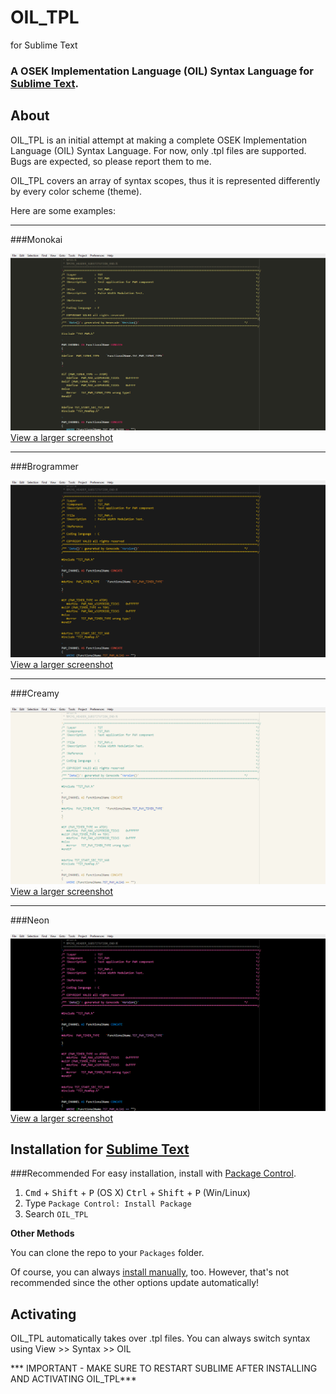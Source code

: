 # OIL_TPL
 for Sublime Text


### A OSEK Implementation Language (OIL) Syntax Language for [Sublime Text](http://www.sublimetext.com/).

## About

OIL_TPL is an initial attempt at making a complete OSEK Implementation Language (OIL) Syntax Language.
For now, only .tpl files are supported. Bugs are expected, so please report them to me.

OIL_TPL covers an array of syntax scopes, thus it is represented differently by every color scheme (theme).

Here are some examples:
___
###Monokai

![image](screenshots/monokai.png)
[View a larger screenshot](https://raw.githubusercontent.com/elgenius/OIL_TPL/blob/master/screenshots/monokai.png)
___
###Brogrammer

![image](screenshots/brogrammer.png)
[View a larger screenshot](https://raw.githubusercontent.com/elgenius/OIL_TPL/blob/master/screenshots/brogrammer.png)

___
###Creamy

![image](screenshots/creamy.png)
[View a larger screenshot](https://raw.githubusercontent.com/elgenius/OIL_TPL/blob/master/screenshots/creamy.png)
___
###Neon

![image](screenshots/neon.png)
[View a larger screenshot](https://raw.githubusercontent.com/elgenius/OIL_TPL/blob/master/screenshots/neon.png)



## Installation for [Sublime Text](http://www.sublimetext.com/)

###Recommended
For easy installation, install with [Package Control](https://sublime.wbond.net/docs).

1. <kbd>Cmd</kbd> + <kbd>Shift</kbd> + <kbd>P</kbd> (OS X) <kbd>Ctrl</kbd> + <kbd>Shift</kbd> + <kbd>P</kbd> (Win/Linux)
2. Type `Package Control: Install Package`
3. Search `OIL_TPL`

**Other Methods**

You can clone the repo to your `Packages` folder.

Of course, you can always [install manually](https://github.com/elgenius/OIL_TPL/archive/master.zip), too. However, that's not recommended since the other options update automatically!

## Activating

OIL_TPL automatically takes over .tpl files. You can always switch syntax using View >> Syntax >> OIL


*** IMPORTANT - MAKE SURE TO RESTART SUBLIME AFTER INSTALLING AND ACTIVATING OIL_TPL***
